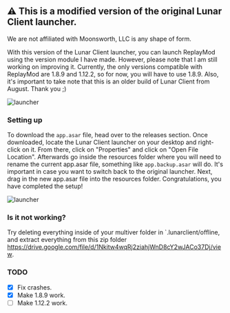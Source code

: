 ## ⚠ This is a modified version of the original Lunar Client launcher.
We are not affiliated with Moonsworth, LLC is any shape of form. 

With this version of the Lunar Client launcher, you can launch ReplayMod using the version module I have made. However, please note that I am still working on improving it. Currently, the only versions compatible with ReplayMod are 1.8.9 and 1.12.2, so for now, you will have to use 1.8.9. Also, it's important to take note that this is an older build of Lunar Client from August. Thank you ;)

![launcher](https://raw.githubusercontent.com/Naibuu/LunarReplay/master/images/launcher.png)

### Setting up
To download the `app.asar` file, head over to the releases section. Once downloaded, locate the Lunar Client launcher on your desktop and right-click on it. From there, click on "Properties" and click on "Open File Location". Afterwards go inside the resources folder where you will need to rename the current app.asar file, something like `app.backup.asar` will do. It's important in case you want to switch back to the original launcher. Next, drag in the new app.asar file into the resources folder. Congratulations, you have completed the setup!

![launcher](https://raw.githubusercontent.com/Naibuu/LunarReplay/master/images/menu.png)

### Is it not working?
Try deleting everything inside of your multiver folder in `.lunarclient/offline, and extract everything from this zip folder https://drive.google.com/file/d/1Nkitw4wqRj2ziahjWnD8cY2wJACo37Dj/view.


### TODO

- [x] Fix crashes.
- [x] Make 1.8.9 work.
- [ ] Make 1.12.2 work.
